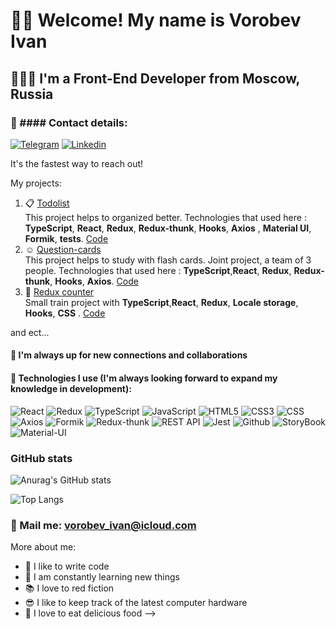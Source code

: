 # 🐱‍👤 Welcome! My name is **Vorobev Ivan**
## 👨🏻‍💻 I'm a Front-End Developer from Moscow, Russia
### 🤍 #### Contact details:
[![Telegram](https://img.shields.io/badge/-Telegram-282c34?style=for-the-badge&logo=telegram)](https://t.me/ivanchaii)
[![Linkedin](https://img.shields.io/badge/-Linkedin-282c34?style=for-the-badge&logo=linkedin&logoColor=764ABC)](https://www.linkedin.com/in/ivan-vorobev-277230225/)

It's the fastest way to reach out!

My projects:

1. :clipboard:  [Todolist](https://or1ginald.github.io/todolist)   
   This project helps to organized better. Technologies that used here : **TypeScript**, **React**, **Redux**, **Redux-thunk**, **Hooks**, **Axios** , **Material UI**, **Formik**, **tests**. [Code](https://github.com/Or1ginald/todolist)
2. :relaxed: [Question-cards](https://or1ginald.github.io/questionCards)  
   This project helps to study with flash cards. Joint project, a team of 3 people. Technologies that used here : **TypeScript**,**React**, **Redux**, **Redux-thunk**, **Hooks**, **Axios**.
   [Code](https://github.com/Or1ginald/questionCards)
3. :sheep:  [Redux counter](https://or1ginald.github.io/counter/)  
   Small train project with  **TypeScript**,**React**, **Redux**, **Locale storage**,  **Hooks**, **CSS** . [Code](https://github.com/Or1ginald/counter)

and ect...

#### 🎯 I'm  always up for new connections and collaborations
#### 🖤 Technologies I use (I'm always looking forward to expand my knowledge in development):
![React](https://img.shields.io/badge/-React-282c34?style=for-the-badge&logo=react)
![Redux](https://img.shields.io/badge/-Redux-282c34?style=for-the-badge&logo=redux&logoColor=764ABC)
![TypeScript](https://img.shields.io/badge/-TypeScript-282c34?style=for-the-badge&logo=typeScript)
![JavaScript](https://img.shields.io/badge/-JavaScript-282c34?style=for-the-badge&logo=javaScript)
![HTML5](https://img.shields.io/badge/-HTML5-282c34?style=for-the-badge&logo=HTML5)
![CSS3](https://img.shields.io/badge/-CSS3-282c34?style=for-the-badge&logo=CSS3)
![CSS](https://img.shields.io/badge/-CSS_preprocessor-282c34?style=for-the-badge&logo)
![Axios](https://img.shields.io/badge/-Axios-282c34?style=for-the-badge&logo=axios)
![Formik](https://img.shields.io/badge/-Formik-282c34?style=for-the-badge&logo=formik)
![Redux-thunk](https://img.shields.io/badge/-Redux_thunk-282c34?style=for-the-badge&logo=redux_thunk)
![REST API](https://img.shields.io/badge/-REST_API-282c34?style=for-the-badge&logo=rest)
![Jest](https://img.shields.io/badge/-Jest-282c34?style=for-the-badge&logo=jest)
![Github](https://img.shields.io/badge/-Github-282c34?style=for-the-badge&logo=Github)
![StoryBook](https://img.shields.io/badge/-StoryBook-282c34?style=for-the-badge&logo=StoryBook)
![Material-UI](https://img.shields.io/badge/-Material_UI-282c34?style=for-the-badge&logo=material_design)

### GitHub stats
![Anurag's GitHub stats](https://github-readme-stats.vercel.app/api?username=Originald&hide=stars,contribs&show_icons=true&theme=dracula)

![Top Langs](https://github-readme-stats.vercel.app/api/top-langs/?username=or1ginald&layout=compact)

### 💌 Mail me: vorobev_ivan@icloud.com


More about me:
- 💪 I like to write code
- 🥅 I am constantly learning new things
- 📚 I love to red fiction
- 😎 I like to keep track of the latest computer hardware
- 🍖 I love to eat delicious food
  -->
